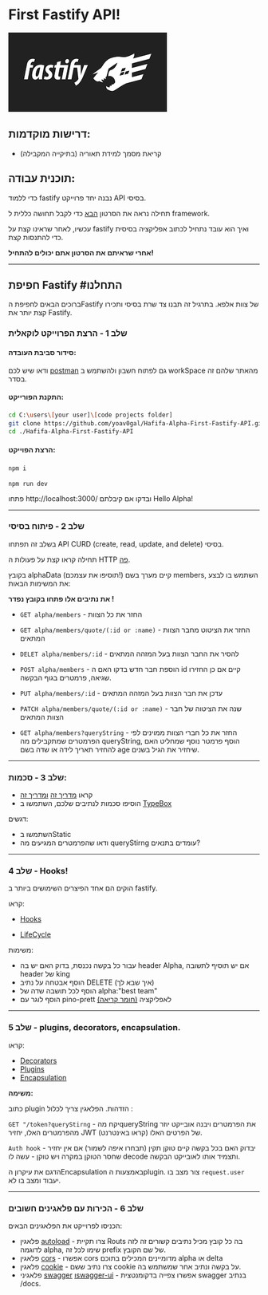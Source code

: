 # First Fastify API!

![Fastify Logo](../../../Pictures/fastify_logo.png)

## דרישות מוקדמות:

- קריאת מסמך למידת תאוריה (בתיקייה המקבילה)

## תוכנית עבודה:

כדי ללמוד fastify נבנה יחד פרוייקט API בסיסי.

תחילה נראה את הסרטון [הבא](https://www.youtube.com/watch?v=btGtOue1oDA) כדי לקבל תחושה כללית ל framework.

עכשיו, לאחר שראינו קצת על fastify ואיך הוא עובד נתחיל לכתוב אפליקציה בסיסית כדי להתנסות קצת.

**אחרי שראיתם את הסרטון אתם יכולים להתחיל!**

---

## חפיפת Fastify #התחלנו

ברוכים הבאים לחפיפת הFastify של צוות אלפא. בתרגיל זה תבנו צד שרת בסיסי ותכירו קצת יותר את Fastify.

### שלב 1 - הרצת הפרוייקט לוקאלית

#### סידור סביבת העובדה:

ודאו שיש לכם [postman](https://www.postman.com/) גם לפתוח חשבון ולהשתמש ב workSpace מהאתר שלהם זה בסדר.

#### התקנת הפורייקט:

```bash
cd C:\users\[your user]\[code projects folder]
git clone https://github.com/yoav0gal/Hafifa-Alpha-First-Fastify-API.git
cd ./Hafifa-Alpha-First-Fastify-API
```

#### הרצת הפוייקט:

`npm i`

`npm run dev`

פתחו http://localhost:3000/ ובדקו אם קיבלתם Hello Alpha!

---

### שלב 2 - פיתוח בסיסי

בשלב זה תפתחו API CURD (create, read, update, and delete) בסיסי.

תחילה קראו קצת על פעולות ה HTTP [פה](https://developer.mozilla.org/en-US/docs/Web/HTTP/Methods).

בקובץ alphaData (תוסיפו את עצמכם!) קיים מערך בשם members, השתמש בו לבצע את המשימות הבאות:

**את נתיבים אלו פתחו בקובץ נפדר !**

- `GET alpha/members` - החזר את כל הצוות
- `GET alpha/members/quote/(:id or :name)` - החזר את הציטוט מחבר הצוות המתאים
- `DELET alpha/members/:id` - להסיר את החבר הצוות בעל המזהה המתאים
- `POST alpha/members` - הוספת חבר חדש בדקו האם ה id קיים אם כן החזירו שגיאה, פרמטרים בגוף הבקשה.
- `PUT alpha/members/:id` - עדכן את חבר הצוות בעל המזהה המתאים
- `PATCH alpha/members/quote/(:id or :name)` - שנה את הציטוה של חבר הצוות המתאים

- `GET alpha/members?queryString` - החזר את כל חברי הצוות ממוינים לפי הפרמטרים שמתקבילים מה queryString, הוסף פרמטר נוסף שמחליט האם להחזיר תאריך לידה או שדה בשם age שיחזיר את הגיל בשנים.

---

### שלב 3 - סכמות:

- קראו [מדריך זה](https://fastify.dev/docs/v4.22.x/Reference/Type-Providers) [ומדריך זה](https://fastify.dev/docs/v4.22.x/Reference/Validation-and-Serialization/#validation-and-serialization)
- הוסיפו סכמות לנתיבים שלכם, השתמשו ב [TypeBox](https://github.com/sinclairzx81/typebox)

דגשים:

- השתמשו בStatic
- ודאו שהפרמטרים המגיעים מה queryStirng עומדים בתנאים?

---

### שלב 4 - Hooks!

הוקים הם אחד הפיצרים השימושים ביותר ב fastify.

קראו:

- [Hooks](https://fastify.dev/docs/v4.22.x/Reference/Hooks)

- [LifeCycle](https://fastify.dev/docs/v4.22.x/Reference/Lifecycle)

משימות:

- עבור כל בקשה נכנסת, בדוק האם יש בה header Alpha, אם יש תוסיף לתשובה header של king
- הוסף אבטחה על נתיב DELETE (איך שבא לך)
- הוסף לכל תושבה שדה של alpha:"best team"
- הוסף לוגר עם pino-prett לאפליקציה [(חומר קריאה)](https://fastify.dev/docs/v4.22.x/Reference/Logging)

---

### שלב 5 - plugins, decorators, encapsulation.

קראו:

- [Decorators](https://fastify.dev/docs/v4.22.x/Reference/Decorators)
- [Plugins](https://fastify.dev/docs/v4.22.x/Reference/Plugins)
- [Encapsulation](https://fastify.dev/docs/v4.22.x/Reference/Encapsulation)

**משימה:**

כתוב plugin הזדהות.
הפלאגין צריך לכלול :

`GET "/token?queryStirng` - יקח מהqueryString את הפרמטרים ויבנה אובייקט יוזר מהפרמטרים האלו, יחזיר JWT (קראו באינטרנט) של הפרטים האלו.

`Auth hook` - יבדוק האם בכל בקשה קיים טוקן תקין (תבחרו איפה לשמור) אם אין יחזיר שחסר הטוקן
במקרה ויש טוקן - עשה לו decode ותצמיד אותו לאובייקט הבקשה.

הדגם את עיקרון הEncapsulation באמצעות הplugin. צור
מצב בו `request.user` יעבוד ומצב בו לא.

---

### שלב 6 - הכירות עם פלאגינים חשובים

הכניסו לפרוייקט את הפלאגינים הבאים:

- פלאגין [autoload](https://github.com/fastify/fastify-autoload) - צרו תקיית Routs בה כל קובץ מכיל נתיבים קשורים זה לזה לדוגמה alpha, שימו לכל זה prefix של שם הקובץ.
- פלאגין [cors](https://github.com/fastify/fastify-cors) - אפשרו cors מדומיינים המכילים בתוכם alpha או delta
- פלאגין [cookie](https://github.com/fastify/fastify-cookie) - צרו נתיב ששם cookie על בקשה ונתיב אחר שמשתמש בה.
- פלאגיני [swagger](https://github.com/fastify/fastify-swagger) [וswagger-ui](https://github.com/fastify/fastify-swagger-ui) - אפשרו צפייה בדקומנטצית swagger בנתיב /docs.
